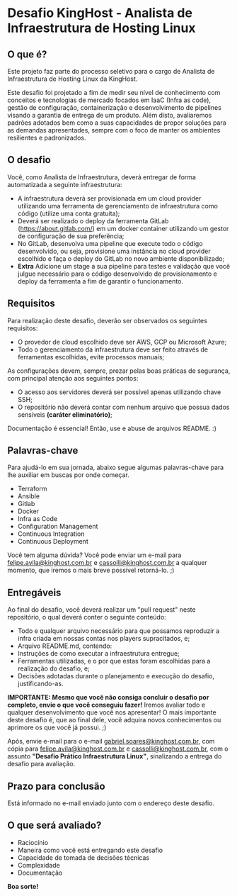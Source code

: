 # Desafio KingHost - Analista de Infraestrutura de Hosting Linux

## O que é?

Este projeto faz parte do processo seletivo para o cargo de Analista de Infraestrutura de Hosting Linux da KingHost.

Este desafio foi projetado a fim de medir seu nível de conhecimento com conceitos e tecnologias de mercado focados em IaaC (Infra as code), gestão de configuração, containerização e desenvolvimento de pipelines visando a garantia de entrega de um produto. Além disto, avaliaremos padrões adotados bem como a suas capacidades de propor soluções para as demandas apresentades, sempre com o foco de manter os ambientes resilientes e padronizados.


## O desafio

Você, como Analista de Infraestrutura, deverá entregar de forma automatizada a seguinte infraestrutura:

* A infraestrutura deverá ser provisionada em um cloud provider utilizando uma ferramenta de gerenciamento de infraestrutura como código (utilize uma conta gratuita);
* Deverá ser realizado o deploy da ferramenta GitLab (https://about.gitlab.com/) em um docker container utilizando um gestor de configuração de sua preferência;
* No GitLab, desenvolva uma pipeline que execute todo o código desenvolvido, ou seja, provisione uma instância no cloud provider escolhido e faça o deploy do GitLab no novo ambiente disponibilizado;
* **Extra** Adicione um stage a sua pipeline para testes e validação que você julgue necessário para o código desenvolvido de provisionamento e deploy da ferramenta a fim de garantir o funcionamento.

## Requisitos

Para realização deste desafio, deverão ser observados os seguintes requisitos:

* O provedor de cloud escolhido deve ser AWS, GCP ou Microsoft Azure;
* Todo o gerenciamento da infraestrutura deve ser feito através de ferramentas escolhidas, evite processos manuais;

As configurações devem, sempre, prezar pelas boas práticas de segurança, com principal atenção aos seguintes pontos:

* O acesso aos servidores deverá ser possível apenas utilizando chave SSH;
* O repositório não deverá contar com nenhum arquivo que possua dados sensíveis **(caráter eliminatório)**;

Documentação é essencial! Então, use e abuse de arquivos README. :)

## Palavras-chave

Para ajudá-lo em sua jornada, abaixo segue algumas palavras-chave para lhe auxiliar em buscas por onde começar.

* Terraform
* Ansible
* Gitlab
* Docker
* Infra as Code
* Configuration Management
* Continuous Integration
* Continuous Deployment

Você tem alguma dúvida? Você pode enviar um e-mail para felipe.avila@kinghost.com.br e cassolli@kinghost.com.br a qualquer momento, que iremos o mais breve possível retorná-lo. ;)

## Entregáveis

Ao final do desafio, você deverá realizar um "pull request" neste repositório, o qual deverá conter o seguinte conteúdo:

* Todo e qualquer arquivo necessário para que possamos reproduzir a infra criada em nossas contas nos players supracitados, e;
* Arquivo README.md, contendo:
* Instruções de como executar a infraestrutura entregue;
* Ferramentas utilizadas, e o por que estas foram escolhidas para a realização do desafio, e;
* Decisões adotadas durante o planejamento e execução do desafio, justificando-as.

**IMPORTANTE: Mesmo que você não consiga concluir o desafio por completo, envie o que você conseguiu fazer!** Iremos avaliar todo e qualquer desenvolvimento que você nos apresentar! O mais importante deste desafio é, que ao final dele, você adquira novos conhecimentos ou aprimore os que você já possui. ;)

Após, envie e-mail para o e-mail gabriel.soares@kinghost.com.br, com cópia para felipe.avila@kinghost.com.br e cassolli@kinghost.com.br, com o assunto **"Desafio Prático Infraestrutura Linux"**, sinalizando a entrega do desafio para avaliação.

## Prazo para conclusão

Está informado no e-mail enviado junto com o endereço deste desafio.

## O que será avaliado?

* Raciocínio
* Maneira como você está entregando este desafio
* Capacidade de tomada de decisões técnicas
* Complexidade
* Documentação

**Boa sorte!**

